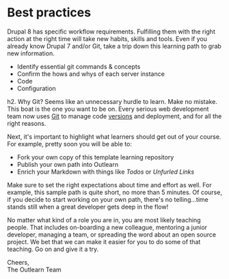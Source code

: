 # Best practices
Drupal 8 has specific workflow requirements. Fulfilling them with the right action at the right time will take new habits, skills and tools. Even if you already know Drupal 7 and/or Git, take a trip down this learning path to grab new information.

* Identify essential git commands & concepts
* Confirm the hows and whys of each server instance
* Code
* Configuration

h2. Why Git? Seems like an unnecessary hurdle to learn.
Make no mistake. This boat is the one you want to be on. Every serious web development team now uses [Git](http://git-scm.com) to manage code [versions](http://en.wikipedia.org/wiki/Version_control) and deployment, and for all the right reasons.

Next, it's important to highlight what learners should get out of your course.  For example, pretty soon you will be able to:

* Fork your own copy of this template learning repository
* Publish your own path into Outlearn
* Enrich your Markdown with things like _Todos_ or _Unfurled Links_

Make sure to set the right expectations about time and effort as well. For example, this sample path is quite short, no more than 5 minutes.  Of course, if you decide to start working on your own path, there's no telling...time stands still when a great developer gets deep in the flow!

No matter what kind of a role you are in, you are most likely teaching people. That includes on-boarding a new colleague, mentoring a junior developer, managing a team, or spreading the word about an open source project. We bet that we can make it easier for you to do some of that teaching. Go on and give it a try.

Cheers,  
The Outlearn Team
